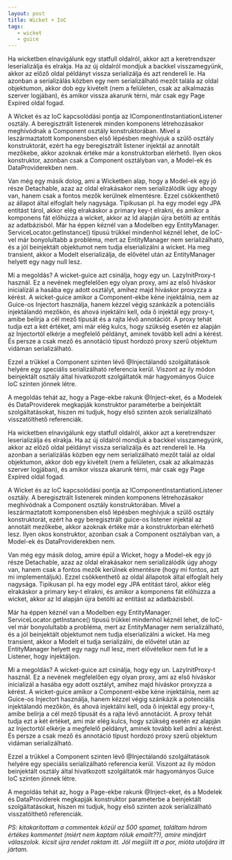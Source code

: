 ```yaml
---
layout: post
title: Wicket + IoC
tags:
   - wicket
   - guice
---
```

Ha wicketben elnavigálunk egy statfull oldalról, akkor azt a keretrendszer leserializálja és elrakja. Ha az új oldalról mondjuk a backkel visszamegyünk, akkor az előző oldal példányt vissza serializálja és azt rendereli le. Ha azonban a serializálás közben egy nem serializálható mezőt talála az oldal objektumon, akkor dob egy kivételt (nem a felületen, csak az alkalmazás szerver logjában), és amikor vissza akarunk térni, már csak egy Page Expired oldal fogad.

A Wicket és az IoC kapcsolódási pontja az IComponentInstantiationListener osztály. A beregisztrált listenerek minden komponens létrehozásakor meghívódnak a Component osztály konstruktorában. Mivel a leszármaztatott komponensben első lépésben meghívjuk a szülő osztály konstruktorát, ezért ha egy beregisztrált listener injektál az annotált mezőkebe, akkor azoknak értéke már a konstruktorban elérhető. Ilyen okos konstruktor, azonban csak a Component osztályban van, a Model-ek és DataProviderekben nem.

Van még egy másik dolog, ami a Wicketben alap, hogy a Model-ek egy jó része Detachable, azaz az oldal elrakásakor nem serializálódik úgy ahogy van, hanem csak a fontos mezők kerülnek elmentésre. Ezzel csökkenthető az állapot által elfoglalt hely nagysága. Tipikusan pl. ha egy model egy JPA entitást tárol, akkor elég elrakáskor a primary key-t elrakni, és amikor a komponens fát előhúzza a wicket, akkor az Id alapján újra betölti az entitás az adatbázisból. Már ha éppen kéznél van a Modelben egy EntityManager. ServiceLocator.getInstance() típusú trükkel mindenhol kéznél lehet, de IoC-vel már bonyolultabb a probléma, mert az EntityManager nem serializálható, és a jól beinjektált objektumot nem tudja elserializálni a wicket. Ha meg transient, akkor a Modelt elserializálja, de elővétel után az EntityManager helyett egy nagy null lesz.

Mi a megoldás? A wicket-guice azt csinálja, hogy egy un. LazyInitProxy-t használ. Ez a nevének megfelelően egy olyan proxy, ami az első híváskor inicializál a hasába egy adott osztályt, amihez majd híváskor proxyzza a kérést. A wicket-guice amikor a Component-ekbe kéne injektálnia, nem az Guice-os Injectort használja, hanem kézzel végig szánkázik a potenciális injektálandó mezőkön, és ahová injektálni kell, oda ő injektál egy proxy-t, amibe belírja a cél mező típusát és a rajta lévő annotációt. A proxy tehát tudja ezt a két értéket, ami már elég kulcs, hogy szükség esetén ez alapján az Injectortól elkérje a megfelelő példányt, aminek tovább kell adni a kérést. És persze a csak mező és annotáció típust hordozó proxy szerű objektum vidáman serializálható.

Ezzel a trükkel a Component szinten lévő @Injectálandó szolgáltatások helyére egy speciális serializálható referencia kerül. Viszont az ily módon beinjektált osztály által hivatkozott szolgáltatók már hagyományos Guice IoC szinten jönnek létre.

A megoldás tehát az, hogy a Page-ekbe rakunk @Inject-eket, és a Modelek és DataProviderek megkapják konstruktor paraméterbe a beinjektált szolgáltatásokat, hiszen mi tudjuk, hogy első szinten azok serializálható visszatölthető referenciák.

Ha wicketben elnavigálunk egy statfull oldalról, akkor azt a keretrendszer leserializálja és elrakja. Ha az új oldalról mondjuk a backkel visszamegyünk, akkor az előző oldal példányt vissza serializálja és azt rendereli le. Ha azonban a serializálás közben egy nem serializálható mezőt talál az oldal objektumon, akkor dob egy kivételt (nem a felületen, csak az alkalmazás szerver logjában), és amikor vissza akarunk térni, már csak egy Page Expired oldal fogad.

A Wicket és az IoC kapcsolódási pontja az IComponentInstantiationListener osztály. A beregisztrált listenerek minden komponens létrehozásakor meghívódnak a Component osztály konstruktorában. Mivel a leszármaztatott komponensben első lépésben meghívjuk a szülő osztály konstruktorát, ezért ha egy beregisztrált guice-os listener injektál az annotált mezőkebe, akkor azoknak értéke már a konstruktorban elérhető lesz. Ilyen okos konstruktor, azonban csak a Component osztályban van, a Model-ek és DataProviderekben nem.

Van még egy másik dolog, amire épül a Wicket, hogy a Model-ek egy jó része Detachable, azaz az oldal elrakásakor nem serializálódik úgy ahogy van, hanem csak a fontos mezők kerülnek elmentésre (hogy mi fontos, azt mi implementáljuk). Ezzel csökkenthető az oldal állapotok által elfoglalt hely nagysága. Tipikusan pl. ha egy model egy JPA entitást tárol, akkor elég elrakáskor a primary key-t elrakni, és amikor a komponens fát előhúzza a wicket, akkor az Id alapján újra betölti az entitást az adatbázisból. 

Már ha éppen kéznél van a Modelben egy EntityManager. ServiceLocator.getInstance() típusú trükkel mindenhol kéznél lehet, de IoC-vel már bonyolultabb a probléma, mert az EntityManager nem serializálható, és a jól beinjektált objektumot nem tudja elserializálni a wicket. Ha meg transient, akkor a Modelt el tudja serializálni, de elővétel után az EntityManager helyett egy nagy null lesz, mert elővételkor nem fut le a Listener, hogy injektáljon.

Mi a megoldás? A wicket-guice azt csinálja, hogy egy un. LazyInitProxy-t használ. Ez a nevének megfelelően egy olyan proxy, ami az első híváskor inicializál a hasába egy adott osztályt, amihez majd híváskor proxyzza a kérést. A wicket-guice amikor a Component-ekbe kéne injektálnia, nem az Guice-os Injectort használja, hanem kézzel végig szánkázik a potenciális injektálandó mezőkön, és ahová injektálni kell, oda ő injektál egy proxy-t, amibe belírja a cél mező típusát és a rajta lévő annotációt. A proxy tehát tudja ezt a két értéket, ami már elég kulcs, hogy szükség esetén ez alapján az Injectortól elkérje a megfelelő példányt, aminek tovább kell adni a kérést. És persze a csak mező és annotáció típust hordozó proxy szerű objektum vidáman serializálható.

Ezzel a trükkel a Component szinten lévő @Injectálandó szolgáltatások helyére egy speciális serializálható referencia kerül. Viszont az ily módon beinjektált osztály által hivatkozott szolgáltatók már hagyományos Guice IoC szinten jönnek létre.

A megoldás tehát az, hogy a Page-ekbe rakunk @Inject-eket, és a Modelek és DataProviderek megkapják konstruktor paraméterbe a beinjektált szolgáltatásokat, hiszen mi tudjuk, hogy első szinten azok serializálható visszatölthető referenciák.

<em>PS: kitakarítottam a commentek közül az 500 spamet, találtam három értékes kommentet (miért nem kaptam róluk emailt??), amire mindjárt válaszolok. kicsit újra rendet raktam itt. Jól megült itt a por, mióta utoljára itt jártam.</em>
